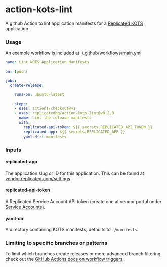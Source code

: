 action-kots-lint
=====================

A github Action to lint application manifests for a [Replicated KOTS](https://blog.replicated.com/announcing-kots/) application.

### Usage

An example workflow is included at [./.github/workflows/main.yml](./.github/workflows/main.yml)

```yaml
name: Lint KOTS Application Manifests

on: [push]

jobs:
  create-release:

    runs-on: ubuntu-latest

    steps:
    - uses: actions/checkout@v1
    - uses: replicatedhq/action-kots-lint@v0.2.0
      name: Lint the release manifests
      with:
        replicated-api-token: ${{ secrets.REPLICATED_API_TOKEN }}
        replicated-app: ${{ secrets.REPLICATED_APP }}
        yaml-dir: manifests
```

### Inputs

#### replicated-app

The application slug or ID for this application. This can be found at [vendor.replicated.com/settings](https://vendor.replicated.com/settings).

#### replicated-api-token

A Replicated Service Account API token (create one at vendor portal under [Service Accounts](https://vendor.replicated.com/team/serviceaccounts)).

#### yaml-dir

A directory containing KOTS manifests, defaults to `./manifests`.


### Limiting to specific branches or patterns

To limit which branches create releases or more advanced branch filtering, check out the [GitHub Actions docs on workflow triggers](https://help.github.com/en/actions/automating-your-workflow-with-github-actions/events-that-trigger-workflows).
